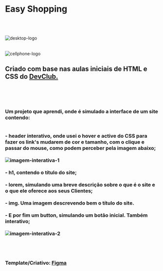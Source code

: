 <h1>Easy Shopping</h1>
<br>
<br>
<br>
<img src="https://github.com/rafaelepsouza/easy-shopping/blob/master/asset/Desktop.png?raw=true" alt="desktop-logo">
<br>
<br>
<br>
<img src="https://github.com/rafaelepsouza/easy-shopping/blob/master/asset/Cellphone.png?raw=true" alt="cellphone-logo">
<h2>Criado com base nas aulas iniciais de HTML e CSS do <a href="https://rodolfomori.com.br/devclub">DevClub.</a> </h2>

<br>
<br>
<br>
<h3>Um projeto que aprendi, onde é simulado a interface de um site contendo:
<br>
<br>
<br>
  - header interativo, onde usei o hover e active do CSS para fazer os link's mudarem de cor e tamanho, com o clique e passar do mouse, como podem perceber pela imagem abaixo; 
<br>
<br>
  <img src="https://raw.githubusercontent.com/rafaelepsouza/easy-shopping/9a9ce726f7c1be85fab56bf9c6f5f1db6a27a162/asset/Desktop-2.png" alt="imagem-interativa-1">  
<br>
<br>
  - h1, contendo o título do site;
  <br>
  <br>
  - lorem, simulando uma breve descrição sobre o que é o site e o que ele oferece aos seus Clientes;
  <br>
  <br>
  - img. Uma imagem descrevendo bem o título do site.
  <br>
  <br>
  - E por fim um button, simulando um botão inicial. Também interativo;
  <br>
  <br>
  <img src="https://github.com/rafaelepsouza/easy-shopping/blob/master/asset/Desktop-3.png?raw=true" alt="imagem-interativa-2">
  <br>
  <br>

 <br>
 <br>
  
  Template/Criativo: <a href="https://figma.com">Figma</a> </h3>






  
